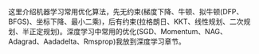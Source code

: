 这里介绍机器学习常用优化算法，先无约束(梯度下降、牛顿、拟牛顿(DFP、BFGS)、坐标下降、最小二乘)，后有约束(拉格朗日、KKT、线性规划、二次规划、半正定规划)。深度学习中常用的优化(SGD、Momentum、NAG、Adagrad、Aadadelta、Rmsprop)我放到深度学习章节。
